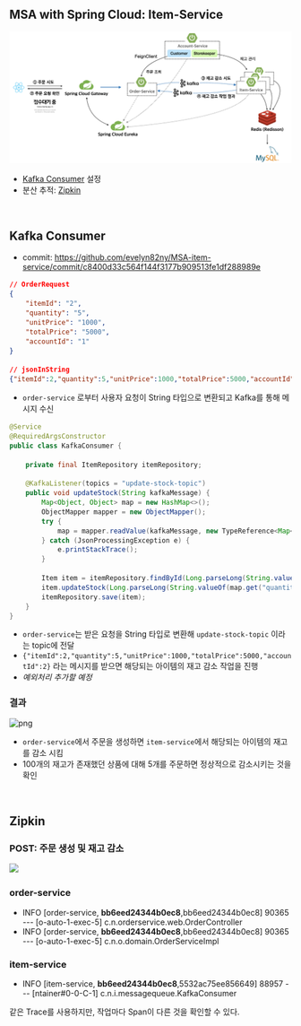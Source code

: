 ## MSA with Spring Cloud: Item-Service

![](/_img/architecture_230408.png)

- [Kafka Consumer](#kafka-consumer) 설정
- 분산 추적: [Zipkin](#zipkin)

<br>

## Kafka Consumer

- commit: https://github.com/evelyn82ny/MSA-item-service/commit/c8400d33c564f144f3177b909513fe1df288989e

```json
// OrderRequest
{
    "itemId": "2",
    "quantity": "5",
    "unitPrice": "1000",
    "totalPrice": "5000",
    "accountId": "1"
}

// jsonInString
{"itemId":2,"quantity":5,"unitPrice":1000,"totalPrice":5000,"accountId":2}
```
- ```order-service``` 로부터 사용자 요청이 String 타입으로 변환되고 Kafka를 통해 메시지 수신

```java
@Service
@RequiredArgsConstructor
public class KafkaConsumer {

    private final ItemRepository itemRepository;

    @KafkaListener(topics = "update-stock-topic")
    public void updateStock(String kafkaMessage) {
        Map<Object, Object> map = new HashMap<>();
        ObjectMapper mapper = new ObjectMapper();
        try {
            map = mapper.readValue(kafkaMessage, new TypeReference<Map<Object, Object>>() {});
        } catch (JsonProcessingException e) {
            e.printStackTrace();
        }

        Item item = itemRepository.findById(Long.parseLong(String.valueOf(map.get("itemId")))).orElseThrow();
        item.updateStock(Long.parseLong(String.valueOf(map.get("quantity"))));
        itemRepository.save(item);
    }
}
```
- ```order-service```는 받은 요청을 String 타입로 변환해 ```update-stock-topic``` 이라는 topic에 전달
- ```{"itemId":2,"quantity":5,"unitPrice":1000,"totalPrice":5000,"accountId":2}``` 라는 메시지를 받으면 해당되는 아이템의 재고 감소 작업을 진행
- *예외처리 추가할 예정*


### 결과

![png](/_img/result_of_stock_reduction.png)

- ```order-service```에서 주문을 생성하면 ```item-service```에서 해당되는 아이템의 재고를 감소 시킴
- 100개의 재고가 존재했던 상품에 대해 5개를 주문하면 정상적으로 감소시키는 것을 확인

<br>

## Zipkin

### POST: 주문 생성 및 재고 감소

![](/_img/zipkin_order_and_item_result.png)

### order-service

- INFO [order-service, **bb6eed24344b0ec8**,bb6eed24344b0ec8] 90365 --- [o-auto-1-exec-5] c.n.orderservice.web.OrderController
- INFO [order-service, **bb6eed24344b0ec8**,bb6eed24344b0ec8] 90365 --- [o-auto-1-exec-5] c.n.o.domain.OrderServiceImpl

### item-service

- INFO [item-service, **bb6eed24344b0ec8**,5532ac75ee856649] 88957 --- [ntainer#0-0-C-1] c.n.i.messagequeue.KafkaConsumer

같은 Trace를 사용하지만, 작업마다 Span이 다른 것을 확인할 수 있다.